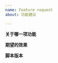 ```yaml
---
name: Feature request
about: 功能建议

---
```


**关于哪一项功能**
<!-- 请先确保您已在issues里搜索过相关功能, 避免重复 -->
<!-- 或者也可以提出新功能 -->

**期望的效果**


**脚本版本**
